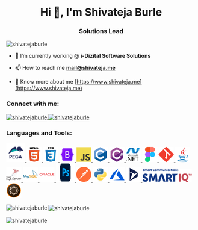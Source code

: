 <!--
### Hi there 👋

**shivatejaburle/ShivatejaBurle** is a ✨ _special_ ✨ repository because its `README.md` (this file) appears on your GitHub profile.

Here are some ideas to get you started:

- 🔭 I’m currently working on ...
- 🌱 I’m currently learning ...
- 👯 I’m looking to collaborate on ...
- 🤔 I’m looking for help with ...
- 💬 Ask me about ...
- 📫 How to reach me: ...
- 😄 Pronouns: ...
- ⚡ Fun fact: ...

[![Shivateja Burle's GitHub stats](https://github-readme-stats.vercel.app/api?username=shivatejaburle)](#)

[![Top Langs](https://github-readme-stats.vercel.app/api/top-langs/?username=shivatejaburle&layout=compact)](#)

-->

<h1 align="center">Hi 👋, I'm Shivateja Burle</h1>
<h3 align="center">Solutions Lead</h3>

<p align="left"> <img src="https://komarev.com/ghpvc/?username=shivatejaburle&label=Profile%20views&color=0e75b6&style=flat" alt="shivatejaburle" /> </p>

- 🔭 I’m currently working @ **i-Dizital Software Solutions**

- 📫 How to reach me **mail@shivateja.me**

- 📄 Know more about me [https://www.shivateja.me](https://www.shivateja.me)

<h3 align="left">Connect with me:</h3>
<p align="left">
  <a href="https://linkedin.com/in/shivatejaburle" target="blank">
    <img align="center" src="https://raw.githubusercontent.com/rahuldkjain/github-profile-readme-generator/master/src/images/icons/Social/linked-in-alt.svg" alt="shivatejaburle" height="30" width="40" />
  </a>
  <a href="https://codepen.io/shivatejaburle" target="blank">
  <img align="center" src="https://raw.githubusercontent.com/rahuldkjain/github-profile-readme-generator/master/src/images/icons/Social/codepen.svg" alt="shivatejaburle" height="30" width="40" />
  </a>
</p>

<h3 align="left">Languages and Tools:</h3>
<p align="left">
   <a href="https://www.pega.com/" target="_blank">
    <img src="https://github.com/shivatejaburle/ShivatejaBurle/blob/main/logos/pega_logo_vertical.png" alt="pega" width="50" height="50"/>
  </a>
  
  <a href="https://www.w3.org/html/" target="_blank">
    <img src="https://github.com/shivatejaburle/ShivatejaBurle/blob/main/logos/html5-original-wordmark.svg" alt="html5" width="40" height="40"/>
  </a>
  
  <a href="https://www.w3schools.com/css/" target="_blank"> 
    <img src="https://github.com/shivatejaburle/ShivatejaBurle/blob/main/logos/css3-original-wordmark.svg" alt="css3" width="40" height="40"/> 
  </a> 
   
  <a href="https://getbootstrap.com" target="_blank"> 
    <img src="https://github.com/shivatejaburle/ShivatejaBurle/blob/main/logos/bootstrap-logo.png" alt="bootstrap" width="40" height="40"/> 
  </a>
  
  <a href="https://developer.mozilla.org/en-US/docs/Web/JavaScript" target="_blank"> 
    <img src="https://github.com/shivatejaburle/ShivatejaBurle/blob/main/logos/javascript-original.svg" alt="javascript" width="40" height="40"/> 
  </a>
  
  <a href="https://www.cprogramming.com/" target="_blank"> 
    <img src="https://github.com/shivatejaburle/ShivatejaBurle/blob/main/logos/c-original.svg" alt="c" width="40" height="40"/> 
  </a>
  
  <a href="https://www.w3schools.com/cs/" target="_blank"> 
    <img src="https://github.com/shivatejaburle/ShivatejaBurle/blob/main/logos/csharp-original.svg" alt="csharp" width="40" height="40"/> 
  </a> 
  
  <a href="https://dotnet.microsoft.com/" target="_blank"> 
    <img src="https://github.com/shivatejaburle/ShivatejaBurle/blob/main/logos/dot-net-original-wordmark.svg" alt="dotnet" width="40" height="40"/> 
  </a> 
  
  <a href="https://www.figma.com/" target="_blank"> 
    <img src="https://github.com/shivatejaburle/ShivatejaBurle/blob/main/logos/figma.svg" alt="figma" width="40" height="40"/> 
  </a>
  
  <a href="https://git-scm.com/" target="_blank">
    <img src="https://github.com/shivatejaburle/ShivatejaBurle/blob/main/logos/git.svg" alt="git" width="40" height="40"/> 
  </a>
  
  <a href="https://www.java.com" target="_blank"> 
    <img src="https://github.com/shivatejaburle/ShivatejaBurle/blob/main/logos/java-original.svg" alt="java" width="40" height="40"/>
  </a> 
   
  <a href="https://www.microsoft.com/en-us/sql-server" target="_blank"> 
    <img src="https://github.com/shivatejaburle/ShivatejaBurle/blob/main/logos/sql-server.svg" alt="mssql" width="40" height="40"/> 
  </a> 
  
  <a href="https://www.mysql.com/" target="_blank"> 
    <img src="https://github.com/shivatejaburle/ShivatejaBurle/blob/main/logos/mysql.svg" alt="mysql" width="40" height="40"/> 
  </a> 
  <a href="https://www.oracle.com/" target="_blank"> 
    <img src="https://github.com/shivatejaburle/ShivatejaBurle/blob/main/logos/oracle-original.svg" alt="oracle" width="40" height="40"/> 
  </a> 
  
  <a href="https://www.photoshop.com/en" target="_blank"> 
    <img src="https://github.com/shivatejaburle/ShivatejaBurle/blob/main/logos/Adobe-Photoshop-Logo.png" alt="photoshop" width="50" height="50"/> 
  </a> 
  
  <a href="https://postman.com" target="_blank"> 
    <img src="https://github.com/shivatejaburle/ShivatejaBurle/blob/main/logos/postman.svg" alt="postman" width="40" height="40"/> 
  </a> 
  
  <a href="https://www.python.org" target="_blank"> 
    <img src="https://github.com/shivatejaburle/ShivatejaBurle/blob/main/logos/python-original.svg" alt="python" width="40" height="40"/> 
  </a>
  
  <a href="https://azure.microsoft.com/en-in/" target="_blank"> 
    <img src="https://github.com/shivatejaburle/ShivatejaBurle/blob/main/logos/microsoft_azure-icon.svg" alt="azure" width="40" height="40"/> 
  </a>

  <a href="https://azure.microsoft.com/en-in/" target="_blank"> 
    <img src="https://github.com/shivatejaburle/ShivatejaBurle/blob/main/logos/dynamics-365-logo.png" alt="dynamics365" width="40" height="40"/> 
  </a>
  
  <a href="https://www.smartcommunications.com/products/smartiq//" target="_blank"> 
    <img src="https://github.com/shivatejaburle/ShivatejaBurle/blob/main/logos/smart-iq.png" alt="SmartIQ" height="35"/> 
  </a>
  
   <a href="https://business.adobe.com/in/products/experience-manager/adobe-experience-manager.html" target="_blank"> 
    <img src="https://github.com/shivatejaburle/ShivatejaBurle/blob/main/logos/adobe-aem.png" alt="AEM" width="40" height="40"/>   </a>
  
</p>

<p><img align="left" src="https://github-readme-stats.vercel.app/api/top-langs?username=shivatejaburle&show_icons=true&locale=en&layout=compact" alt="shivatejaburle" /></p>

<p>&nbsp;<img align="center" src="https://github-readme-stats.vercel.app/api?username=shivatejaburle&show_icons=true&locale=en" alt="shivatejaburle" /></p>

<p><img align="center" src="https://github-readme-streak-stats.herokuapp.com/?user=shivatejaburle&" alt="shivatejaburle" /></p>
